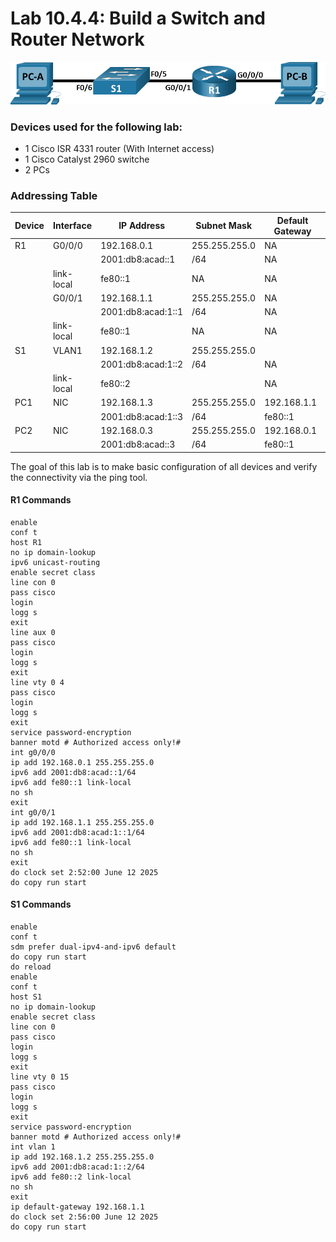 # Lab 10.4.4: Build a Switch and Router Network

![Topology](Pasted%20image%2020250617152531.png)

### Devices used for the following lab:
* 1 Cisco ISR 4331 router (With Internet access)
* 1 Cisco Catalyst 2960 switche
* 2 PCs

### Addressing Table
| Device | Interface  | IP Address         | Subnet Mask   | Default Gateway |
| ------ | ---------- | ------------------ | ------------- | --------------- |
| R1     | G0/0/0     | 192.168.0.1        | 255.255.255.0 | NA              |
|        |            | 2001:db8:acad::1   | /64           | NA              |
|        | link-local | fe80::1            | NA            | NA              |
|        | G0/0/1     | 192.168.1.1        | 255.255.255.0 | NA              |
|        |            | 2001:db8:acad:1::1 | /64           | NA              |
|        | link-local | fe80::1            | NA            | NA              |
| S1     | VLAN1      | 192.168.1.2        | 255.255.255.0 |                 |
|        |            | 2001:db8:acad:1::2 | /64           | NA              |
|        | link-local | fe80::2            |               | NA              |
| PC1    | NIC        | 192.168.1.3        | 255.255.255.0 | 192.168.1.1     |
|        |            | 2001:db8:acad:1::3 | /64           | fe80::1         |
| PC2    | NIC        | 192.168.0.3        | 255.255.255.0 | 192.168.0.1     |
|        |            | 2001:db8:acad::3   | /64           | fe80::1         |
The goal of this lab is to make basic configuration of all devices and verify the connectivity via the ping tool.

#### R1 Commands
```ios
enable
conf t
host R1
no ip domain-lookup
ipv6 unicast-routing
enable secret class
line con 0
pass cisco
login
logg s
exit
line aux 0
pass cisco
login
logg s
exit
line vty 0 4
pass cisco
login
logg s
exit
service password-encryption
banner motd # Authorized access only!#
int g0/0/0
ip add 192.168.0.1 255.255.255.0
ipv6 add 2001:db8:acad::1/64
ipv6 add fe80::1 link-local
no sh
exit
int g0/0/1
ip add 192.168.1.1 255.255.255.0
ipv6 add 2001:db8:acad:1::1/64
ipv6 add fe80::1 link-local
no sh
exit
do clock set 2:52:00 June 12 2025
do copy run start
```

#### S1 Commands
```ios
enable
conf t
sdm prefer dual-ipv4-and-ipv6 default
do copy run start
do reload
enable
conf t
host S1
no ip domain-lookup
enable secret class
line con 0
pass cisco
login
logg s
exit
line vty 0 15
pass cisco
login
logg s
exit
service password-encryption
banner motd # Authorized access only!#
int vlan 1
ip add 192.168.1.2 255.255.255.0
ipv6 add 2001:db8:acad:1::2/64
ipv6 add fe80::2 link-local
no sh
exit
ip default-gateway 192.168.1.1
do clock set 2:56:00 June 12 2025
do copy run start
```
